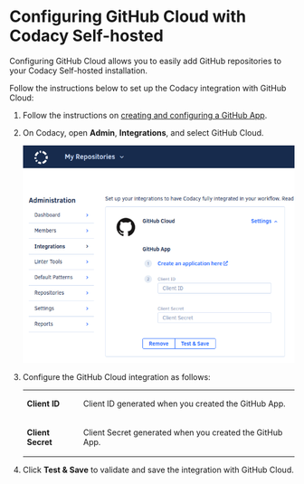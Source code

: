# Configuring GitHub Cloud with Codacy Self-hosted

Configuring GitHub Cloud allows you to easily add GitHub repositories to your Codacy Self-hosted installation.

Follow the instructions below to set up the Codacy integration with GitHub Cloud:

1.  Follow the instructions on [creating and configuring a GitHub App](/hc/en-us/articles/360012665460).
2.  On Codacy, open **Admin**, **Integrations**, and select GitHub Cloud.

    ![GitHub Cloud integration](/images/screenshot-github-cloud.png)

3.  Configure the GitHub Cloud integration as follows:

    <table>
    <tbody>
    <tr>
    <td><p><strong>Client ID</strong></p></td>
    <td><p><span style="font-weight: 400;">Client ID generated when you created the GitHub App.</span></p></td>
    </tr>
    <tr class="even">
    <td><p><strong>Client Secret</strong></p></td>
    <td><p><span style="font-weight: 400;">Client Secret generated when you created the GitHub App.</span></p></td>
    </tr>
    </tbody>
    </table>

4.  Click **Test & Save** to validate and save the integration with GitHub Cloud.
